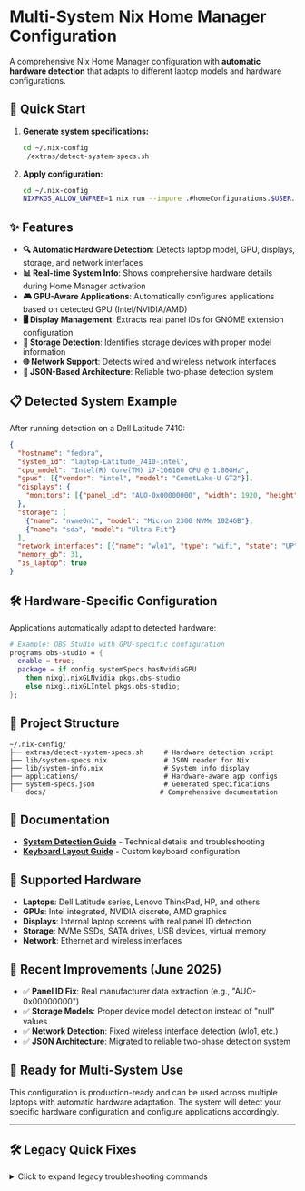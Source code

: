 # Multi-System Nix Home Manager Configuration

A comprehensive Nix Home Manager configuration with **automatic hardware detection** that adapts to different laptop models and hardware configurations.

## 🚀 **Quick Start**

1. **Generate system specifications:**
   ```bash
   cd ~/.nix-config
   ./extras/detect-system-specs.sh
   ```

2. **Apply configuration:**
   ```bash
   cd ~/.nix-config
   NIXPKGS_ALLOW_UNFREE=1 nix run --impure .#homeConfigurations.$USER.activationPackage
   ```

## ✨ **Features**

- **🔍 Automatic Hardware Detection**: Detects laptop model, GPU, displays, storage, and network interfaces
- **📊 Real-time System Info**: Shows comprehensive hardware details during Home Manager activation  
- **🎮 GPU-Aware Applications**: Automatically configures applications based on detected GPU (Intel/NVIDIA/AMD)
- **🖥️ Display Management**: Extracts real panel IDs for GNOME extension configuration
- **💾 Storage Detection**: Identifies storage devices with proper model information
- **🌐 Network Support**: Detects wired and wireless network interfaces
- **🔧 JSON-Based Architecture**: Reliable two-phase detection system

## 📋 **Detected System Example**

After running detection on a Dell Latitude 7410:

```json
{
  "hostname": "fedora",
  "system_id": "laptop-Latitude_7410-intel",
  "cpu_model": "Intel(R) Core(TM) i7-10610U CPU @ 1.80GHz",
  "gpus": [{"vendor": "intel", "model": "CometLake-U GT2"}],
  "displays": {
    "monitors": [{"panel_id": "AUO-0x00000000", "width": 1920, "height": 1080}]
  },
  "storage": [
    {"name": "nvme0n1", "model": "Micron 2300 NVMe 1024GB"},
    {"name": "sda", "model": "Ultra Fit"}
  ],
  "network_interfaces": [{"name": "wlo1", "type": "wifi", "state": "UP"}],
  "memory_gb": 31,
  "is_laptop": true
}
```

## 🛠️ **Hardware-Specific Configuration**

Applications automatically adapt to detected hardware:

```nix
# Example: OBS Studio with GPU-specific configuration
programs.obs-studio = {
  enable = true;
  package = if config.systemSpecs.hasNvidiaGPU 
    then nixgl.nixGLNvidia pkgs.obs-studio
    else nixgl.nixGLIntel pkgs.obs-studio;
};
```

## 📁 **Project Structure**

```
~/.nix-config/
├── extras/detect-system-specs.sh     # Hardware detection script
├── lib/system-specs.nix              # JSON reader for Nix
├── lib/system-info.nix               # System info display
├── applications/                     # Hardware-aware app configs
├── system-specs.json                 # Generated specifications
└── docs/                            # Comprehensive documentation
```

## 📖 **Documentation**

- **[System Detection Guide](docs/system-detection-guide.md)** - Technical details and troubleshooting
- **[Keyboard Layout Guide](docs/keyboard-layout-guide.md)** - Custom keyboard configuration

## 🎯 **Supported Hardware**

- **Laptops**: Dell Latitude series, Lenovo ThinkPad, HP, and others
- **GPUs**: Intel integrated, NVIDIA discrete, AMD graphics
- **Displays**: Internal laptop screens with real panel ID detection
- **Storage**: NVMe SSDs, SATA drives, USB devices, virtual memory
- **Network**: Ethernet and wireless interfaces

## 🔧 **Recent Improvements (June 2025)**

- ✅ **Panel ID Fix**: Real manufacturer data extraction (e.g., "AUO-0x00000000")
- ✅ **Storage Models**: Proper device model detection instead of "null" values
- ✅ **Network Detection**: Fixed wireless interface detection (wlo1, etc.)
- ✅ **JSON Architecture**: Migrated to reliable two-phase detection system

## 🚀 **Ready for Multi-System Use**

This configuration is production-ready and can be used across multiple laptops with automatic hardware adaptation. The system will detect your specific hardware configuration and configure applications accordingly.

---

## 🛠️ **Legacy Quick Fixes**

<details>
<summary>Click to expand legacy troubleshooting commands</summary>

### Fix mimeapps.list error when rebuilding with Nix
```bash
mv ~/.config/mimeapps.list ~/.config/mimeapps.list.backup
```

### Update desktop application index and icon cache
```bash
update-desktop-database ~/.local/share/applications/ ~/.nix-profile/share/applications/
gtk-update-icon-cache -f ~/.nix-profile/share/icons/hicolor 2>/dev/null || true
gtk-update-icon-cache -f ~/.local/share/icons/hicolor 2>/dev/null || true
busctl --user call org.gnome.Shell /org/gnome/Shell org.gnome.Shell Eval s 'Meta.restart("Restarting…")'
```

### Clear GNOME's application cache
```bash
rm -rf ~/.cache/gnome-shell/applications
```

### Restart GNOME Shell (on Wayland)
```bash
killall -SIGUSR1 gnome-shell
```

### Check Dash to Panel settings with dconf
```bash
dconf dump /org/gnome/shell/extensions/dash-to-panel/
```

### Flatpak GTK theme override
```bash
flatpak override --user --env=GTK_THEME=Adwaita:dark org.gnome.Evolution
# Reset with: flatpak override --user --reset org.gnome.Evolution
```

</details>